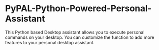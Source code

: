 # PyPAL-Python-Powered-Personal-Assistant

This Python based Desktop assistant allows you to execute personal commands on your desktop. You can customize the function to add more features to your personal desktop assistant.

